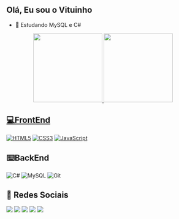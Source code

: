 ## Olá, Eu sou o Vituinho
- 🌱 Estudando MySQL e C#
<div align="center">
  <a href="https://github.com/vituinho">
  <img height="180em" src="https://github-readme-stats.vercel.app/api?username=vituinho&show_icons=true&theme=dracula&include_all_commits=true&count_private=true"/>
  <img height="180em" src="https://github-readme-stats.vercel.app/api/top-langs/?username=vituinho&layout=compact&langs_count=7&theme=dracula"/>
</div>
</div>

## 💻FrontEnd

[![HTML5](https://img.shields.io/badge/HTML5-E34F26?style=for-the-badge&logo=html5&logoColor=white)](https://developer.mozilla.org/en-US/docs/Web/HTML)
[![CSS3](https://img.shields.io/badge/CSS3-1572B6?style=for-the-badge&logo=css3&logoColor=white)](https://developer.mozilla.org/en-US/docs/Web/CSS)
[![JavaScript](https://img.shields.io/badge/JavaScript-F7DF1E?style=for-the-badge&logo=javascript&logoColor=black)](https://developer.mozilla.org/en-US/docs/Web/JavaScript)

## ⌨️​BackEnd
![C#](https://img.shields.io/badge/C%23-%23883f8c)
![MySQL](https://img.shields.io/badge/MySQL-00618b)
![Git](https://img.shields.io/badge/Git-orange?logo=git&logoColor=white)


## 📱 Redes Sociais

<div> 
  <a href="https://www.youtube.com/@RENEG4DO" target="_blank"><img src="https://img.shields.io/badge/YouTube-FF0000?style=for-the-badge&logo=youtube&logoColor=white" target="_blank"></a>
  <a href="https://www.instagram.com/victor.emoraes/" target="_blank"><img src="https://img.shields.io/badge/-Instagram-%23E4405F?style=for-the-badge&logo=instagram&logoColor=white" target="_blank"></a>
 <a href="https://discord.gg/RHFpjCJS" target="_blank"><img src="https://img.shields.io/badge/Discord-7289DA?style=for-the-badge&logo=discord&logoColor=white" target="_blank"></a> 
  <a href = "mailto:trabalhovictor531@gmail.com"><img src="https://img.shields.io/badge/-Gmail-%23333?style=for-the-badge&logo=gmail&logoColor=white" target="_blank"></a>
  <a href="https://www.linkedin.com/in/victor-emanuel-669091234/" target="_blank"><img src="https://img.shields.io/badge/-LinkedIn-%230077B5?style=for-the-badge&logo=linkedin&logoColor=white" target="_blank"></a> 
</div>


